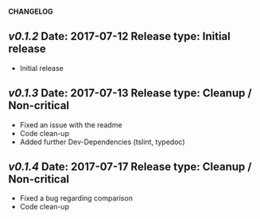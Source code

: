 **CHANGELOG**

***v0.1.2***
Date: 2017-07-12
Release type: Initial release
---
* Initial release

***v0.1.3***
Date: 2017-07-13
Release type: Cleanup / Non-critical
---
* Fixed an issue with the readme
* Code clean-up
* Added further Dev-Dependencies (tslint, typedoc)

***v0.1.4***
Date: 2017-07-17
Release type: Cleanup / Non-critical
---
* Fixed a bug regarding comparison
* Code clean-up




